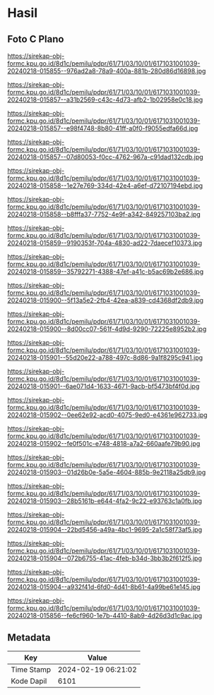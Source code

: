 # Hasil

## Foto C Plano

https://sirekap-obj-formc.kpu.go.id/8d1c/pemilu/pdpr/61/71/03/10/01/6171031001039-20240218-015855--976ad2a8-78a9-400a-881b-280d86d16898.jpg

https://sirekap-obj-formc.kpu.go.id/8d1c/pemilu/pdpr/61/71/03/10/01/6171031001039-20240218-015857--a31b2569-c43c-4d73-afb2-1b02958e0c18.jpg

https://sirekap-obj-formc.kpu.go.id/8d1c/pemilu/pdpr/61/71/03/10/01/6171031001039-20240218-015857--e98f4748-8b80-41ff-a0f0-f9055edfa66d.jpg

https://sirekap-obj-formc.kpu.go.id/8d1c/pemilu/pdpr/61/71/03/10/01/6171031001039-20240218-015857--07d80053-f0cc-4762-967a-c91dad132cdb.jpg

https://sirekap-obj-formc.kpu.go.id/8d1c/pemilu/pdpr/61/71/03/10/01/6171031001039-20240218-015858--1e27e769-334d-42e4-a6ef-d72107194ebd.jpg

https://sirekap-obj-formc.kpu.go.id/8d1c/pemilu/pdpr/61/71/03/10/01/6171031001039-20240218-015858--b8fffa37-7752-4e9f-a342-849257103ba2.jpg

https://sirekap-obj-formc.kpu.go.id/8d1c/pemilu/pdpr/61/71/03/10/01/6171031001039-20240218-015859--9190353f-704a-4830-ad22-7daecef10373.jpg

https://sirekap-obj-formc.kpu.go.id/8d1c/pemilu/pdpr/61/71/03/10/01/6171031001039-20240218-015859--35792271-4388-47ef-a41c-b5ac69b2e686.jpg

https://sirekap-obj-formc.kpu.go.id/8d1c/pemilu/pdpr/61/71/03/10/01/6171031001039-20240218-015900--5f13a5e2-2fb4-42ea-a839-cd4368df2db9.jpg

https://sirekap-obj-formc.kpu.go.id/8d1c/pemilu/pdpr/61/71/03/10/01/6171031001039-20240218-015900--8d00cc07-561f-4d9d-9290-72225e8952b2.jpg

https://sirekap-obj-formc.kpu.go.id/8d1c/pemilu/pdpr/61/71/03/10/01/6171031001039-20240218-015901--55d20e22-a788-497c-8d86-9a1f8295c941.jpg

https://sirekap-obj-formc.kpu.go.id/8d1c/pemilu/pdpr/61/71/03/10/01/6171031001039-20240218-015901--6ae071d4-1633-4671-9acb-bf5473bf4f0d.jpg

https://sirekap-obj-formc.kpu.go.id/8d1c/pemilu/pdpr/61/71/03/10/01/6171031001039-20240218-015902--0ee62e92-acd0-4075-9ed0-e4361e962733.jpg

https://sirekap-obj-formc.kpu.go.id/8d1c/pemilu/pdpr/61/71/03/10/01/6171031001039-20240218-015902--fe0f501c-e748-4818-a7a2-660aafe79b90.jpg

https://sirekap-obj-formc.kpu.go.id/8d1c/pemilu/pdpr/61/71/03/10/01/6171031001039-20240218-015903--01d26b0e-5a5e-4604-885b-9e2118a25db9.jpg

https://sirekap-obj-formc.kpu.go.id/8d1c/pemilu/pdpr/61/71/03/10/01/6171031001039-20240218-015903--28b5161b-e644-4fa2-9c22-e93763c1a0fb.jpg

https://sirekap-obj-formc.kpu.go.id/8d1c/pemilu/pdpr/61/71/03/10/01/6171031001039-20240218-015904--22bd5456-a49a-4bc1-9695-2a1c58f73af5.jpg

https://sirekap-obj-formc.kpu.go.id/8d1c/pemilu/pdpr/61/71/03/10/01/6171031001039-20240218-015904--072b6755-41ac-4feb-b34d-3bb3b2f612f5.jpg

https://sirekap-obj-formc.kpu.go.id/8d1c/pemilu/pdpr/61/71/03/10/01/6171031001039-20240218-015904--a932f41d-6fd0-4d41-8b61-4a99be61e145.jpg

https://sirekap-obj-formc.kpu.go.id/8d1c/pemilu/pdpr/61/71/03/10/01/6171031001039-20240218-015856--fe6cf960-1e7b-4410-8ab9-4d26d3d1c9ac.jpg


## Metadata

| Key        | Value               |
| ---------- | ------------------- |
| Time Stamp | 2024-02-19 06:21:02 |
| Kode Dapil | 6101                |



